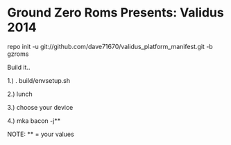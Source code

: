 Ground Zero Roms Presents: Validus 2014
===========================================================================================================================

repo init -u git://github.com/dave71670/validus_platform_manifest.git -b gzroms

Build it..

1.) . build/envsetup.sh

2.) lunch

3.) choose your device

4.) mka bacon -j**


NOTE: ** = your values 






